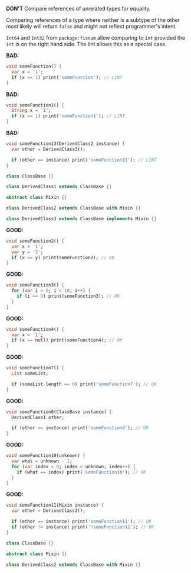
**DON'T** Compare references of unrelated types for equality.

Comparing references of a type where neither is a subtype of the other most
likely will return `false` and might not reflect programmer's intent.

`Int64` and `Int32` from `package:fixnum` allow comparing to `int` provided
the `int` is on the right hand side. The lint allows this as a special case. 

**BAD:**
```dart
void someFunction() {
  var x = '1';
  if (x == 1) print('someFunction'); // LINT
}
```

**BAD:**
```dart
void someFunction1() {
  String x = '1';
  if (x == 1) print('someFunction1'); // LINT
}
```

**BAD:**
```dart
void someFunction13(DerivedClass2 instance) {
  var other = DerivedClass3();

  if (other == instance) print('someFunction13'); // LINT
}

class ClassBase {}

class DerivedClass1 extends ClassBase {}

abstract class Mixin {}

class DerivedClass2 extends ClassBase with Mixin {}

class DerivedClass3 extends ClassBase implements Mixin {}
```

**GOOD:**
```dart
void someFunction2() {
  var x = '1';
  var y = '2';
  if (x == y) print(someFunction2); // OK
}
```

**GOOD:**
```dart
void someFunction3() {
  for (var i = 0; i < 10; i++) {
    if (i == 0) print(someFunction3); // OK
  }
}
```

**GOOD:**
```dart
void someFunction4() {
  var x = '1';
  if (x == null) print(someFunction4); // OK
}
```

**GOOD:**
```dart
void someFunction7() {
  List someList;

  if (someList.length == 0) print('someFunction7'); // OK
}
```

**GOOD:**
```dart
void someFunction8(ClassBase instance) {
  DerivedClass1 other;

  if (other == instance) print('someFunction8'); // OK
}
```

**GOOD:**
```dart
void someFunction10(unknown) {
  var what = unknown - 1;
  for (var index = 0; index < unknown; index++) {
    if (what == index) print('someFunction10'); // OK
  }
}
```

**GOOD:**
```dart
void someFunction11(Mixin instance) {
  var other = DerivedClass2();

  if (other == instance) print('someFunction11'); // OK
  if (other != instance) print('!someFunction11'); // OK
}

class ClassBase {}

abstract class Mixin {}

class DerivedClass2 extends ClassBase with Mixin {}
```

